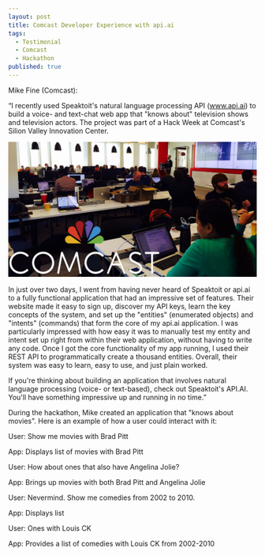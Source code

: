 ```yaml
---
layout: post
title: Comcast Developer Experience with api.ai
tags: 
  - Testimonial
  - Comcast
  - Hackathon
published: true
---
```


Mike Fine (Comcast):

“I recently used Speaktoit's natural language processing API (www.api.ai) to build a voice- and text-chat web app that "knows about" television shows and television actors. The project was part of a Hack Week at Comcast's Silion Valley Innovation Center.

<img src="/images/2014-11-19-comcast.jpg" width="600" />

In just over two days, I went from having never heard of Speaktoit or api.ai to a fully functional application that had an impressive set of features. Their website made it easy to sign up, discover my API keys, learn the key concepts of the system, and set up the "entities" (enumerated objects) and "intents" (commands) that form the core of my api.ai application. I was particularly impressed with how easy it was to manually test my entity and intent set up right from within their web application, without having to write any code. Once I got the core functionality of my app running, I used their REST API to programmatically create a thousand entities. Overall, their system was easy to learn, easy to use, and just plain worked. 

If you're thinking about building an application that involves natural language processing (voice- or text-based), check out Speaktoit's API.AI. You'll have something impressive up and running in no time.”

During the hackathon, Mike created an application that "knows about movies".  Here is an example of how a user could interact with it:

User: Show me movies with Brad Pitt

App: Displays list of movies with Brad Pitt

User: How about ones that also have Angelina Jolie?

App: Brings up movies with both Brad Pitt and Angelina Jolie

User: Nevermind. Show me comedies from 2002 to 2010.

App: Displays list

User: Ones with Louis CK

App: Provides a list of comedies with Louis CK from 2002-2010
